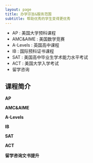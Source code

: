 ```yaml
---
layout: page
title: 办学宗旨&服务范围
subtitle: 帮助优秀的学生变得更优秀
---
```


- AP : 美国大学预科课程
- AMC&AIME : 美国数学竞赛
- A-Levels : 英国高中课程
- IB : 国际预科证书课程
- SAT : 美国高中毕业生学术能力水平考试
- ACT : 美国大学入学考试
- 留学咨询


## 课程简介

**AP**

**AMC&AIME**

**A-Levels**

**IB**

**SAT**

**ACT**

**留学咨询文书提升**







